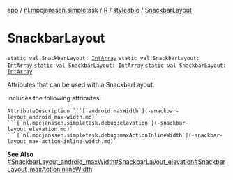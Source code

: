 [app](../../../index.md) / [nl.mpcjanssen.simpletask](../../index.md) / [R](../index.md) / [styleable](index.md) / [SnackbarLayout](.)

# SnackbarLayout

`static val SnackbarLayout: `[`IntArray`](https://kotlinlang.org/api/latest/jvm/stdlib/kotlin/-int-array/index.html)
`static val SnackbarLayout: `[`IntArray`](https://kotlinlang.org/api/latest/jvm/stdlib/kotlin/-int-array/index.html)
`static val SnackbarLayout: `[`IntArray`](https://kotlinlang.org/api/latest/jvm/stdlib/kotlin/-int-array/index.html)
`static val SnackbarLayout: `[`IntArray`](https://kotlinlang.org/api/latest/jvm/stdlib/kotlin/-int-array/index.html)

Attributes that can be used with a SnackbarLayout.

Includes the following attributes:

    AttributeDescription ```[`android:maxWidth`](-snackbar-layout_android_max-width.md)` ```[`nl.mpcjanssen.simpletask.debug:elevation`](-snackbar-layout_elevation.md)` ```[`nl.mpcjanssen.simpletask.debug:maxActionInlineWidth`](-snackbar-layout_max-action-inline-width.md)`

**See Also**
[#SnackbarLayout_android_maxWidth](-snackbar-layout_android_max-width.md)[#SnackbarLayout_elevation](-snackbar-layout_elevation.md)[#SnackbarLayout_maxActionInlineWidth](-snackbar-layout_max-action-inline-width.md)

